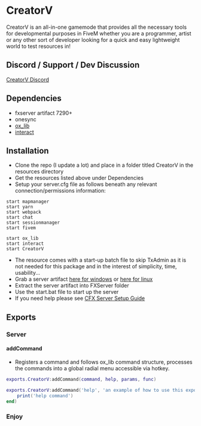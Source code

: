 # CreatorV

CreatorV is an all-in-one gamemode that provides all the necessary tools for developmental purposes
in FiveM whether you are a programmer, artist or any other sort of developer looking for a quick and easy lightweight world to test resources in!

## Discord / Support / Dev Discussion

[CreatorV Discord](https://discord.gg/5EUR8SJQnv)

## Dependencies

- fxserver artifact 7290+
- onesync
- [ox_lib](https://github.com/overextended/ox_lib)
- [interact](https://github.com/darktrovx/interact)

## Installation

- Clone the repo (I update a lot) and place in a folder titled CreatorV in the resources directory
- Get the resources listed above under Dependencies
- Setup your server.cfg file as follows beneath any relevant connection/permissions information:

```
start mapmanager
start yarn
start webpack
start chat
start sessionmanager
start fivem

start ox_lib
start interact
start CreatorV
```

- The resource comes with a start-up batch file to skip TxAdmin as it is not needed for this package and in the interest of simplicity, time, usability...
- Grab a server artifact [here for windows](https://runtime.fivem.net/artifacts/fivem/build_server_windows/master/) or [here for linux](https://runtime.fivem.net/artifacts/fivem/build_proot_linux/master/)
- Extract the server artifact into FXServer folder
- Use the start.bat file to start up the server
- If you need help please see [CFX Server Setup Guide](https://docs.fivem.net/docs/server-manual/setting-up-a-server-vanilla/#windows)
  
## Exports

### Server

#### addCommand

- Registers a command and follows ox_lib command structure, processes the commands into a global radial menu accessible via hotkey.
  
```lua
exports.CreatorV:addCommand(command, help, params, func)

exports.CreatorV:addCommand('help', 'an example of how to use this export', {}, function(source, args, raw)
    print('help command')
end)
```

### Enjoy
